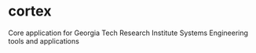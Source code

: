 cortex
======

Core application for Georgia Tech Research Institute Systems Engineering tools and applications
